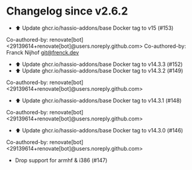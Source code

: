 # Changelog since v2.6.2
- ⬆️ Update ghcr.io/hassio-addons/base Docker tag to v15 (#153)

Co-authored-by: renovate[bot] <29139614+renovate[bot]@users.noreply.github.com>
Co-authored-by: Franck Nijhof <git@frenck.dev> 
- ⬆️ Update ghcr.io/hassio-addons/base Docker tag to v14.3.3 (#152) 
- ⬆️ Update ghcr.io/hassio-addons/base Docker tag to v14.3.2 (#149)

Co-authored-by: renovate[bot] <29139614+renovate[bot]@users.noreply.github.com> 
- ⬆️ Update ghcr.io/hassio-addons/base Docker tag to v14.3.1 (#148)

Co-authored-by: renovate[bot] <29139614+renovate[bot]@users.noreply.github.com> 
- ⬆️ Update ghcr.io/hassio-addons/base Docker tag to v14.3.0 (#146)

Co-authored-by: renovate[bot] <29139614+renovate[bot]@users.noreply.github.com> 
- Drop support for armhf & i386 (#147) 
